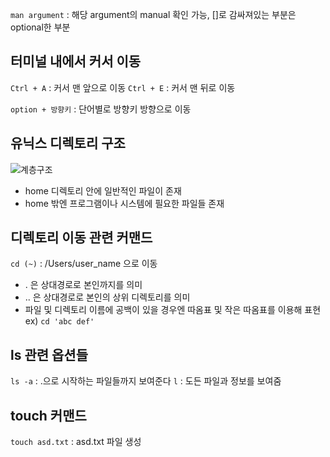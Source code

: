 `man argument` : 해당 argument의 manual 확인 가능, []로 감싸져있는 부분은 optional한 부분
## 터미널 내에서 커서 이동
`Ctrl + A` : 커서 맨 앞으로 이동
`Ctrl + E` : 커서 맨 뒤로 이동

`option + 방향키` : 단어별로 방향키 방향으로 이동

## 유닉스 디렉토리 구조
![계층구조](/Users/joseong-u/Desktop/게층구조.png)  
* home 디렉토리 안에 일반적인 파일이 존재
* home 밖엔 프로그램이나 시스템에 필요한 파일들 존재  
  
## 디렉토리 이동 관련 커맨드
`cd (~)` : /Users/user_name 으로 이동
* . 은 상대경로로 본인까지를 의미
* .. 은 상대경로로 본인의 상위 디렉토리를 의미 
* 파일 및 디렉토리 이름에 공백이 있을 경우엔 따옴표 및 작은 따옴표를 이용해 표현 ex) `cd 'abc def'`
  
## ls 관련 옵션들
`ls -a` : .으로 시작하는 파일들까지 보여준다
`l` : 도든 파일과 정보를 보여줌
  
## touch 커맨드
`touch asd.txt` : asd.txt 파일 생성